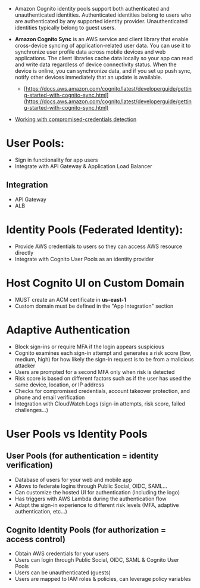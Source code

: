 - Amazon Cognito identity pools support both authenticated and unauthenticated identities. Authenticated identities belong to users who are authenticated by any supported identity provider. Unauthenticated identities typically belong to guest users.

- **Amazon Cognito Sync** is an AWS service and client library that enable cross-device syncing of application-related user data. You can use it to synchronize user profile data across mobile devices and web applications. The client libraries cache data locally so your app can read and write data regardless of device connectivity status. When the device is online, you can synchronize data, and if you set up push sync, notify other devices immediately that an update is available.
  - [https://docs.aws.amazon.com/cognito/latest/developerguide/getting-started-with-cognito-sync.html](https://docs.aws.amazon.com/cognito/latest/developerguide/getting-started-with-cognito-sync.html)

- [Working with compromised-credentials detection](https://docs.aws.amazon.com/cognito/latest/developerguide/cognito-user-pool-settings-compromised-credentials.html)

# User Pools:

- Sign in functionality for app users
- Integrate with API Gateway & Application Load Balancer

## Integration

- API Gateway
- ALB

# Identity Pools (Federated Identity):

- Provide AWS credentials to users so they can access AWS resource directly
- Integrate with Cognito User Pools as an identity provider

# Host Cognito UI on Custom Domain

- MUST create an ACM certificate in **us-east-1**
- Custom domain must be defined in the "App Integration" section

# Adaptive Authentication

- Block sign-ins or require MFA if the login appears suspicious
- Cognito examines each sign-in attempt and generates a risk score (low, medium, high) for how likely the sign-in request is to be from a malicious attacker
- Users are prompted for a second MFA only when risk is detected
- Risk score is based on different factors such as if the user has used the same device, location, or IP address
- Checks for compromised credentials, account takeover protection, and phone and email verification
- Integration with CloudWatch Logs (sign-in attempts, risk score, failed challenges...)

# User Pools vs Identity Pools

## User Pools (for authentication = identity verification)

- Database of users for your web and mobile app
- Allows to federate logins through Public Social, OIDC, SAML...
- Can customize the hosted UI for authentication (including the logo)
- Has triggers with AWS Lambda during the authentication flow
- Adapt the sign-in experience to different risk levels (MFA, adaptive authentication, etc...)

## Cognito Identity Pools (for authorization = access control)

- Obtain AWS credentials for your users
- Users can login through Public Social, OIDC, SAML & Cognito User Pools
- Users can be unauthenticated (guests)
- Users are mapped to IAM roles & policies, can leverage policy variables
